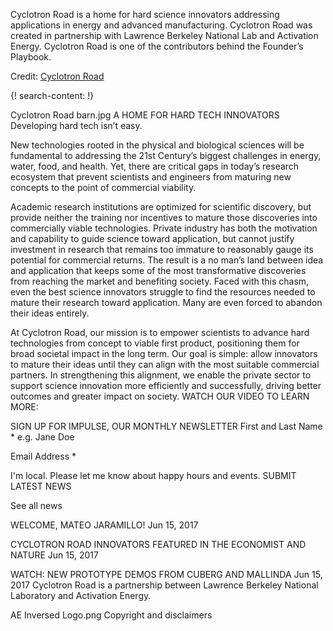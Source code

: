 
Cyclotron Road is a home for hard science innovators addressing applications in energy and advanced manufacturing. Cyclotron Road was created in partnership with Lawrence Berkeley National Lab and Activation Energy. Cyclotron Road is one of the contributors behind the Founder’s Playbook. 


Credit: [Cyclotron Road](http://www.cyclotronroad.org/)

 
{! search-content: !}

 
Cyclotron Road
barn.jpg
A HOME FOR HARD TECH INNOVATORS
Developing hard tech isn’t easy.

New technologies rooted in the physical and biological sciences will be fundamental to addressing the 21st Century’s biggest challenges in energy, water, food, and health. Yet, there are critical gaps in today’s research ecosystem that prevent scientists and engineers from maturing new concepts to the point of commercial viability.

Academic research institutions are optimized for scientific discovery, but provide neither the training nor incentives to mature those discoveries into commercially viable technologies. Private industry has both the motivation and capability to guide science toward application, but cannot justify investment in research that remains too immature to reasonably gauge its potential for commercial returns. The result is a no man’s land between idea and application that keeps some of the most transformative discoveries from reaching the market and benefiting society. Faced with this chasm, even the best science innovators struggle to find the resources needed to mature their research toward application. Many are even forced to abandon their ideas entirely.

At Cyclotron Road, our mission is to empower scientists to advance hard technologies from concept to viable first product, positioning them for broad societal impact in the long term. Our goal is simple: allow innovators to mature their ideas until they can align with the most suitable commercial partners. In strengthening this alignment, we enable the private sector to support science innovation more efficiently and successfully, driving better outcomes and greater impact on society.
WATCH OUR VIDEO TO LEARN MORE:

SIGN UP FOR IMPULSE, OUR MONTHLY NEWSLETTER
First and Last Name *
e.g. Jane Doe

Email Address *

  I'm local. Please let me know about happy hours and events.
SUBMIT
LATEST NEWS

See all news

WELCOME, MATEO JARAMILLO!
Jun 15, 2017

CYCLOTRON ROAD INNOVATORS FEATURED IN THE ECONOMIST AND NATURE
Jun 15, 2017

WATCH: NEW PROTOTYPE DEMOS FROM CUBERG AND MALLINDA
Jun 15, 2017
Cyclotron Road is a partnership between Lawrence Berkeley National Laboratory and Activation Energy.

AE Inversed Logo.png
Copyright and disclaimers
